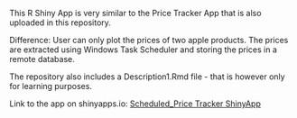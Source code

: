 This R Shiny App is very similar to the Price Tracker App that is also uploaded in this repository. 

Difference: User can only plot the prices of two apple products. The prices are extracted using Windows Task Scheduler and storing the prices in a remote database. 

The repository also includes a Description1.Rmd file - that is however only for learning purposes.

Link to the app on shinyapps.io: [Scheduled_Price Tracker ShinyApp](https://melvin28.shinyapps.io/ScheduledTracker)
